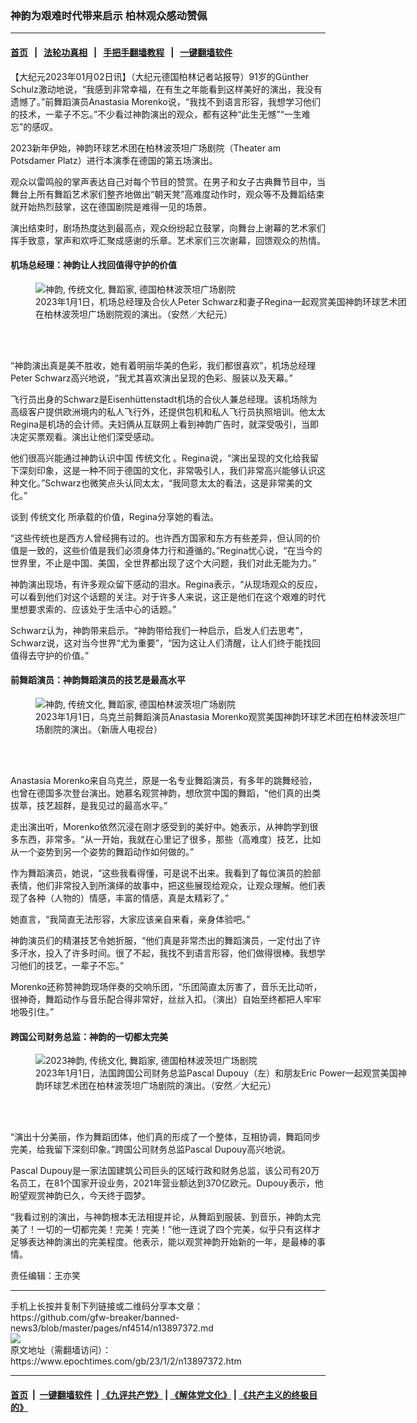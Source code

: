### 神韵为艰难时代带来启示 柏林观众感动赞佩
------------------------

#### [首页](https://github.com/gfw-breaker/banned-news3/blob/master/README.md) &nbsp;&nbsp;|&nbsp;&nbsp; [法轮功真相](https://github.com/begood0513/basic/blob/master/README.md)  &nbsp;&nbsp;|&nbsp;&nbsp; [手把手翻墙教程](https://github.com/gfw-breaker/guides/wiki)  &nbsp;&nbsp;|&nbsp;&nbsp; [一键翻墙软件](https://github.com/gfw-breaker/nogfw/blob/master/README.md)  



<div><p>
 【大纪元2023年01月02日讯】（大纪元德国柏林记者站报导）91岁的Günther Schulz激动地说，“我感到非常幸福，在有生之年能看到这样美好的演出，我没有遗憾了。”前舞蹈演员Anastasia Morenko说，“我找不到语言形容，我想学习他们的技术，一辈子不忘。”不少看过神韵演出的观众，都有这种“此生无憾”“一生难忘”的感叹。
</p>
<p>
 2023新年伊始，神韵环球艺术团在柏林波茨坦广场剧院（Theater am Potsdamer Platz）进行本演季在德国的第五场演出。
</p>
<p>
 观众以雷鸣般的掌声表达自己对每个节目的赞赏。在男子和女子古典舞节目中，当舞台上所有舞蹈艺术家们整齐地做出“朝天凳”高难度动作时，观众等不及舞蹈结束就开始热烈鼓掌，这在德国剧院是难得一见的场景。
</p>
<p>
 演出结束时，剧场热度达到最高点，观众纷纷起立鼓掌，向舞台上谢幕的艺术家们挥手致意，掌声和欢呼汇聚成感谢的乐章。艺术家们三次谢幕，回馈观众的热情。
</p>
<h4>
 机场总经理：神韵让人找回值得守护的价值
</h4>
<figure aria-describedby="caption-attachment-13897397" class="wp-caption aligncenter" id="attachment_13897397" style="width: 600px">
 <ok href="https://i.epochtimes.com/assets/uploads/2023/01/id13897397-230101125510100101.jpg" target="_blank">
  <img alt="神韵, 传统文化, 舞蹈家, 德国柏林波茨坦广场剧院" class="size-large wp-image-13897397" src="https://i.epochtimes.com/assets/uploads/2023/01/id13897397-230101125510100101-600x400.jpg" title="神韵, 传统文化, 舞蹈家, 德国柏林波茨坦广场剧院"/>
 </ok>
 <br/><figcaption class="wp-caption-text" id="caption-attachment-13897397">
  2023年1月1日，机场总经理及合伙人Peter Schwarz和妻子Regina一起观赏美国神韵环球艺术团在柏林波茨坦广场剧院观的演出。（安然／大纪元）
 </figcaption><br/>
</figure><br/>
<p>
 “神韵演出真是美不胜收，她有着明丽华美的色彩，我们都很喜欢”，机场总经理Peter Schwarz高兴地说，“我尤其喜欢演出呈现的色彩、服装以及天幕。”
</p>
<p>
 飞行员出身的Schwarz是Eisenhüttenstadt机场的合伙人兼总经理。该机场除为高级客户提供欧洲境内的私人飞行外，还提供包机和私人飞行员执照培训。他太太Regina是机场的会计师。夫妇俩从互联网上看到神韵广告时，就深受吸引，当即决定买票观看。演出让他们深受感动。
</p>
<p>
 他们很高兴能通过神韵认识中国
 <ok href="https://www.epochtimes.com/gb/tag/%E4%BC%A0%E7%BB%9F%E6%96%87%E5%8C%96.html">
  传统文化
 </ok>
 。Regina说，“演出呈现的文化给我留下深刻印象，这是一种不同于德国的文化，非常吸引人，我们非常高兴能够认识这种文化。”Schwarz也微笑点头认同太太，“我同意太太的看法，这是非常美的文化。”
</p>
<p>
 谈到
 <ok href="https://www.epochtimes.com/gb/tag/%E4%BC%A0%E7%BB%9F%E6%96%87%E5%8C%96.html">
  传统文化
 </ok>
 所承载的价值，Regina分享她的看法。
</p>
<p>
 “这些传统也是西方人曾经拥有过的。也许西方国家和东方有些差异，但认同的价值是一致的，这些价值是我们必须身体力行和遵循的。”Regina忧心说，“在当今的世界里，不止是中国、美国，全世界都出现了这个大问题，我们对此无能为力。”
</p>
<p>
 神韵演出现场，有许多观众留下感动的泪水。Regina表示，“从现场观众的反应，可以看到他们对这个话题的关注。对于许多人来说，这正是他们在这个艰难的时代里想要求索的、应该处于生活中心的话题。”
</p>
<p>
 Schwarz认为，神韵带来启示。“神韵带给我们一种启示，启发人们去思考”，Schwarz说，这对当今世界“尤为重要”，“因为这让人们清醒，让人们终于能找回值得去守护的价值。”
</p>
<h4>
 前舞蹈演员：神韵舞蹈演员的技艺是最高水平
</h4>
<figure aria-describedby="caption-attachment-13897401" class="wp-caption aligncenter" id="attachment_13897401" style="width: 600px">
 <ok href="https://i.epochtimes.com/assets/uploads/2023/01/id13897401-230101131130100101.jpg" target="_blank">
  <img alt="神韵, 传统文化, 舞蹈家, 德国柏林波茨坦广场剧院" class="size-large wp-image-13897401" src="https://i.epochtimes.com/assets/uploads/2023/01/id13897401-230101131130100101-600x400.jpg" title="神韵, 传统文化, 舞蹈家, 德国柏林波茨坦广场剧院"/>
 </ok>
 <br/><figcaption class="wp-caption-text" id="caption-attachment-13897401">
  2023年1月1日，乌克兰前舞蹈演员Anastasia Morenko观赏美国神韵环球艺术团在柏林波茨坦广场剧院的演出。（新唐人电视台）
 </figcaption><br/>
</figure><br/>
<p>
 Anastasia Morenko来自乌克兰，原是一名专业舞蹈演员，有多年的跳舞经验，也曾在德国多次登台演出。她慕名观赏神韵，想欣赏中国的舞蹈，“他们真的出类拔萃，技艺超群，是我见过的最高水平。”
</p>
<p>
 走出演出听，Morenko依然沉浸在刚才感受到的美好中。她表示，从神韵学到很多东西，非常多。“从一开始，我就在心里记了很多，那些（高难度）技艺，比如从一个姿势到另一个姿势的舞蹈动作如何做的。”
</p>
<p>
 作为舞蹈演员，她说，“这些我看得懂，可是说不出来。我看到了每位演员的脸部表情，他们非常投入到所演绎的故事中，把这些展现给观众，让观众理解。他们表现了各种（人物的）情感，丰富的情感，真是太精彩了。”
</p>
<p>
 她直言，“我简直无法形容，大家应该亲自来看，亲身体验吧。”
</p>
<p>
 神韵演员们的精湛技艺令她折服，“他们真是非常杰出的舞蹈演员，一定付出了许多汗水，投入了许多时间。很了不起，我找不到语言形容，他们做得很棒。我想学习他们的技艺，一辈子不忘。”
</p>
<p>
 Morenko还称赞神韵现场伴奏的交响乐团，“乐团简直太厉害了，音乐无比动听，很神奇，舞蹈动作与音乐配合得非常好，丝丝入扣。（演出）自始至终都把人牢牢地吸引住。”
</p>
<h4>
 跨国公司财务总监：神韵的一切都太完美
</h4>
<figure aria-describedby="caption-attachment-13897410" class="wp-caption aligncenter" id="attachment_13897410" style="width: 600px">
 <ok href="https://i.epochtimes.com/assets/uploads/2023/01/id13897410-230101125518100101.jpg" target="_blank">
  <img alt="2023神韵, 传统文化, 舞蹈家, 德国柏林波茨坦广场剧院" class="size-large wp-image-13897410" src="https://i.epochtimes.com/assets/uploads/2023/01/id13897410-230101125518100101-600x400.jpg" title="2023神韵, 传统文化, 舞蹈家, 德国柏林波茨坦广场剧院"/>
 </ok>
 <br/><figcaption class="wp-caption-text" id="caption-attachment-13897410">
  2023年1月1日，法国跨国公司财务总监Pascal Dupouy（左）和朋友Eric Power一起观赏美国神韵环球艺术团在柏林波茨坦广场剧院的演出。（安然／大纪元）
 </figcaption><br/>
</figure><br/>
<p>
 “演出十分美丽，作为舞蹈团体，他们真的形成了一个整体，互相协调，舞蹈同步完美，给我留下深刻印象。”跨国公司财务总监Pascal Dupouy高兴地说。
</p>
<p>
 Pascal Dupouy是一家法国建筑公司巨头的区域行政和财务总监，该公司有20万名员工，在81个国家开设业务，2021年营业额达到370亿欧元。Dupouy表示，他盼望观赏神韵已久，今天终于圆梦。
</p>
<p>
 “我看过别的演出，与神韵根本无法相提并论，从舞蹈到服装、到音乐，神韵太完美了！一切的一切都完美！完美！完美！”他一连说了四个完美，似乎只有这样才足够表达神韵演出的完美程度。他表示，能以观赏神韵开始新的一年，是最棒的事情。
</p>
<p>
 责任编辑：王亦笑
</p>
</div>
<hr/>
手机上长按并复制下列链接或二维码分享本文章：<br/>
https://github.com/gfw-breaker/banned-news3/blob/master/pages/nf4514/n13897372.md <br/>
<a href='https://github.com/gfw-breaker/banned-news3/blob/master/pages/nf4514/n13897372.md'><img src='https://github.com/gfw-breaker/banned-news3/blob/master/pages/nf4514/n13897372.md.png'/></a> <br/>
原文地址（需翻墙访问）：https://www.epochtimes.com/gb/23/1/2/n13897372.htm


------------------------
#### [首页](https://github.com/gfw-breaker/banned-news3/blob/master/README.md) &nbsp;|&nbsp; [一键翻墙软件](https://github.com/gfw-breaker/nogfw/blob/master/README.md) &nbsp;| [《九评共产党》](https://github.com/gfw-breaker/9ping.md/blob/master/README.md#九评之一评共产党是什么) | [《解体党文化》](https://github.com/gfw-breaker/jtdwh.md/blob/master/README.md) | [《共产主义的终极目的》](https://github.com/gfw-breaker/gczydzjmd.md/blob/master/README.md)


<img src='http://gfw-breaker.win/banned-news3/pages/nf4514/n13897372.md' width='0px' height='0px'/>